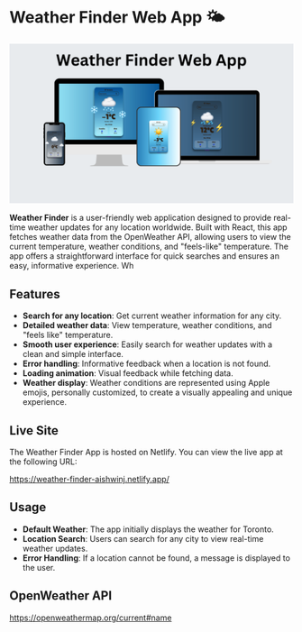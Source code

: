 # Weather Finder Web App 🌤️

![Mockup](weather-finder/Mockup.png)

**Weather Finder** is a user-friendly web application designed to provide real-time weather updates for any location worldwide. Built with React, this app fetches weather data from the OpenWeather API, allowing users to view the current temperature, weather conditions, and "feels-like" temperature. The app offers a straightforward interface for quick searches and ensures an easy, informative experience. Wh

## Features

- **Search for any location**: Get current weather information for any city.
- **Detailed weather data**: View temperature, weather conditions, and "feels like" temperature.
- **Smooth user experience**: Easily search for weather updates with a clean and simple interface.
- **Error handling**: Informative feedback when a location is not found.
- **Loading animation**: Visual feedback while fetching data.
- **Weather display**: Weather conditions are represented using Apple emojis, personally customized, to create a visually appealing and unique experience.

## Live Site
The Weather Finder App is hosted on Netlify. You can view the live app at the following URL:

https://weather-finder-aishwinj.netlify.app/

## Usage

- **Default Weather**: The app initially displays the weather for Toronto.
- **Location Search**: Users can search for any city to view real-time weather updates.
- **Error Handling**: If a location cannot be found, a message is displayed to the user.

## OpenWeather API
https://openweathermap.org/current#name
